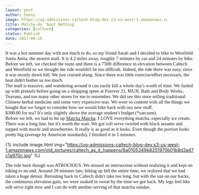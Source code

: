 ```yaml
---
layout: post
author: Sunny
image: https://ug-admissions-caltech-blog-dev.s3-us-west-1.amazonaws.com/old_pictures/caltech_as_it_happens/6a0105349b8251970b01b8d2a47bd9970c.jpg
title: Matcha-do 'bout Nothing
categories: [culture]
status: Publish
date: 2017-09-15
---
```



<div style="direction: ltr; margin-top: 0in; margin-left: 0in; width: 6.1305in;">
<div style="direction: ltr; margin-top: 0in; margin-left: 0in; width: 6.1305in;">
<p lang="en-CA" style="margin: 0in; font-family: Calibri; font-size: 11.0pt;">It was a hot summer day with not much to do, so my friend Sarah and I decided to bike to Westfield Santa Anita, the nearest mall. It is 4.2 miles away, roughly 7 minutes by car and 24 minutes by bike. Before we left, we checked the route and there is a 750ft difference in elevation between Caltech and Westfield so we thought the ride wouldn't be too difficult. Indeed, the ride there was easy, since it was mostly down hill. We just cruised along. Since there was little exercise/effort necessary, the heat didn't bother us too much.

<p lang="en-CA" style="margin: 0in; font-family: Calibri; font-size: 11.0pt;">
<p lang="en-CA" style="margin: 0in; font-family: Calibri; font-size: 11.0pt;">The mall is massive, and wandering around it can easily kill a whole day's worth of time. We fueled up with pretzels before going on a shopping spree at Forever 21, MUJI, Bath and Body Works, Teavana, and too many other stores for me to remember. We did see this store selling traditional Chinese herbal medicine and some very expensive teas. We were so content with all the things we bought that we forgot to consider how we would bike back with our new stuff.

<p lang="en-CA" style="margin: 0in; font-family: Calibri; font-size: 11.0pt;">

<p lang="en-CA" style="margin: 0in; font-family: Calibri; font-size: 11.0pt;">$380.00 for tea? It's only slightly above the average student's budget (*sarcasm).

<p lang="en-CA" style="margin: 0in; font-family: Calibri; font-size: 11.0pt;">
<p lang="en-CA" style="margin: 0in; font-family: Calibri; font-size: 11.0pt;">Before we left, we had to hit up <a href="https://www.yelp.com/biz/matcha-matcha-arcadia-2">Matcha Matcha</a>. I LOVE everything matcha, especially ice cream. There was a long line, but it's worth the wait. We got soft serve swirled with black sesame and topped with mochi and strawberries. It really is as good as it looks. Even though the portion looks pretty big (average by American standards), I finished it in 5 minutes.

<p lang="en-CA" style="margin: 0in; font-family: Calibri; font-size: 11.0pt;">


{% include image.html img="https://ug-admissions-caltech-blog-dev.s3-us-west-1.amazonaws.com/old_pictures/caltech_as_it_happens/6a0105349b8251970b01b8d2a47c1a970c.jpg" %}
<p lang="en-CA" style="margin: 0in; font-family: Calibri; font-size: 11.0pt;">
<p lang="en-CA" style="margin: 0in; font-family: Calibri; font-size: 11.0pt;">The ride back though was ATROCIOUS. We missed an intersection without realizing it and kept on biking to no end. Around 20 minutes late, biking up hill the entire time, we realized that we had taken a huge detour. Rerouting back to Caltech didn't take too long, but with the sun on our backs, the continuous elevation gain, we were soaked in sweat by the time we got back. My legs feel like soft serve right now and I can do with another serving of that matcha sundae.

